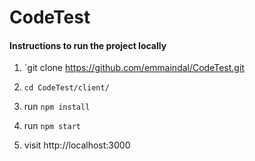 # CodeTest

#### Instructions to run the project locally

1. `git clone https://github.com/emmaindal/CodeTest.git

2. `cd CodeTest/client/`

3. run `npm install`

4. run `npm start`

5. visit http://localhost:3000

